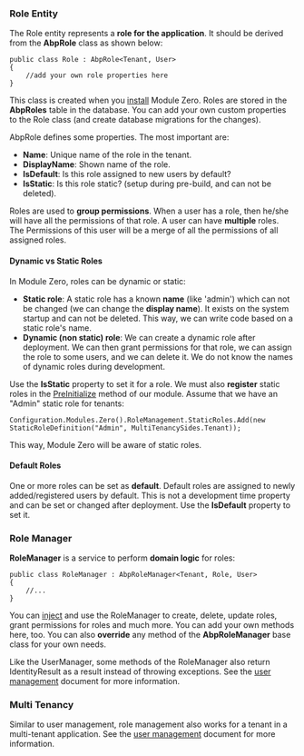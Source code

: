### Role Entity

The Role entity represents a **role for the application**. It should be
derived from the **AbpRole** class as shown below:

    public class Role : AbpRole<Tenant, User>
    {
        //add your own role properties here
    }

This class is created when you
[install](/Pages/Documents/Zero/Installation) Module Zero. Roles are
stored in the **AbpRoles** table in the database. You can add your own custom
properties to the Role class (and create database migrations for the
changes).

AbpRole defines some properties. The most important are:

-   **Name**: Unique name of the role in the tenant.
-   **DisplayName**: Shown name of the role.
-   **IsDefault**: Is this role assigned to new users by default?
-   **IsStatic**: Is this role static? (setup during pre-build, and can not be
    deleted).

Roles are used to **group permissions**. When a user has a role, then
he/she will have all the permissions of that role. A user can have
**multiple** roles. The Permissions of this user will be a merge of all the
permissions of all assigned roles.

#### Dynamic vs Static Roles

In Module Zero, roles can be dynamic or static:

-   **Static role**: A static role has a known **name** (like 'admin')
    which can not be changed (we can change the **display name**). It
    exists on the system startup and can not be deleted. This way, we can
    write code based on a static role's name.
-   **Dynamic (non static) role**: We can create a dynamic role after
    deployment. We can then grant permissions for that role, we can
    assign the role to some users, and we can delete it. We do not know the
    names of dynamic roles during development.

Use the **IsStatic** property to set it for a role. We must also
**register** static roles in
the [PreInitialize](/Pages/Documents/Module-System) method of our module. Assume
that we have an "Admin" static role for tenants:

    Configuration.Modules.Zero().RoleManagement.StaticRoles.Add(new StaticRoleDefinition("Admin", MultiTenancySides.Tenant));

This way, Module Zero will be aware of static roles.

#### Default Roles

One or more roles can be set as **default**. Default roles are assigned
to newly added/registered users by default. This is not a development time
property and can be set or changed after deployment. Use the **IsDefault**
property to set it.

### Role Manager

**RoleManager** is a service to perform **domain logic** for roles:

    public class RoleManager : AbpRoleManager<Tenant, Role, User>
    {
        //...
    }

You can [inject](/Pages/Documents/Dependency-Injection) and use
the RoleManager to create, delete, update roles, grant permissions for roles
and much more. You can add your own methods here, too. You can also
**override** any method of the **AbpRoleManager** base class for your own
needs.

Like the UserManager, some methods of the RoleManager also return IdentityResult
as a result instead of throwing exceptions. See the [user
management](/Pages/Documents/Zero/User-Management) document for more
information.

### Multi Tenancy

Similar to user management, role management also works for a tenant
in a multi-tenant application. See the [user
management](/Pages/Documents/Zero/User-Management#multi-tenancy)
document for more information.